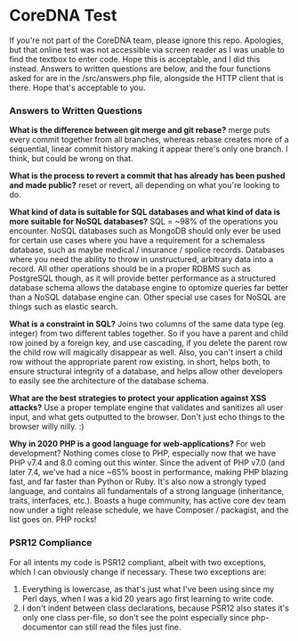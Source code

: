 
# CoreDNA Test

If you're not part of the CoreDNA team, please ignore this repo.  Apologies, but that online test was not accessible via screen reader as I was unable to find the textbox to enter code.  Hope this is acceptable, and I did this instead.  Answers to written questions are below, and 
the four functions asked for are in the /src/answers.php file, alongside the HTTP client that is there.  Hope that's acceptable to you.


### Answers to Written Questions

**What is the difference between git merge and git rebase?**
merge puts every commit together from all branches, whereas rebase creates more of a sequential, linear commit history making it appear there's only one branch.  I think, but could be wrong on that.


**What is the process to revert a commit that has already has been pushed and made public?**
reset or revert, all depending on what you're looking to do.


**What kind of data is suitable for SQL databases and what kind of data is more suitable for NoSQL databases?**
SQL = ~98% of the operations you encounter.  NoSQL databases such as MongoDB should only ever be used for certain use cases where you have a requirement for a schemaless database, such as maybe medical / insurance / spolice records.  Databases where you need the ability to throw in unstructured, arbitrary data into a record.  All other operations should be in a proper RDBMS such as PostgreSQL though, as it will provide better performance as a structured database schema allows the database engine to optomize queries far better than a NoSQL database engine can.  Other special use cases for NoSQL are things such as elastic search.

**What is a constraint in SQL?**
Joins two columns of the same data type (eg. integer) from two different tables together.  So if you have a parent and child row joined by a foreign key, and use cascading, if you delete the parent row the child row will magically disappear as well.  Also, you can't insert a child row without the appropriate parent row existing.  in short, helps both, to ensure structural integrity of a database, and helps allow other developers to easily see the architecture of the database schema.


**What are the best strategies to protect your application against XSS attacks?**
Use a proper template engine that validates and sanitizes all user input, and what gets outputted to the browser.  Don't just echo things to the browser willy nilly. :)


**Why in 2020 PHP is a good language for web-applications?**
For web development?  Nothing comes close to PHP, especially now that we have PHP v7.4 and 8.0 coming out this winter.  Since the advent of PHP v7.0 (and later 7.4, we've had a nice ~65% boost in performance, making PHP blazing fast, and far faster than Python or Ruby.  It's also now a strongly typed language, and contains all fundamentals of a strong language (inheritance, traits, interfaces, etc.).  Boasts a huge community, has active core dev team now under a tight release schedule, we have Composer / packagist, and the list goes on.  PHP rocks!


### PSR12 Compliance

For all intents my code is PSR12 compliant, albeit with two exceptions, which I can obviously change if necessary.  These two exceptions are:

1.  Everything is lowercase, as that's just what I've been using since my Perl days, when I was a kid 20 years ago first learning to write code.
2. I don't indent between class declarations, because PSR12 also states it's only one class per-file, so don't see the point especially since php-documentor can still read the files just fine.


